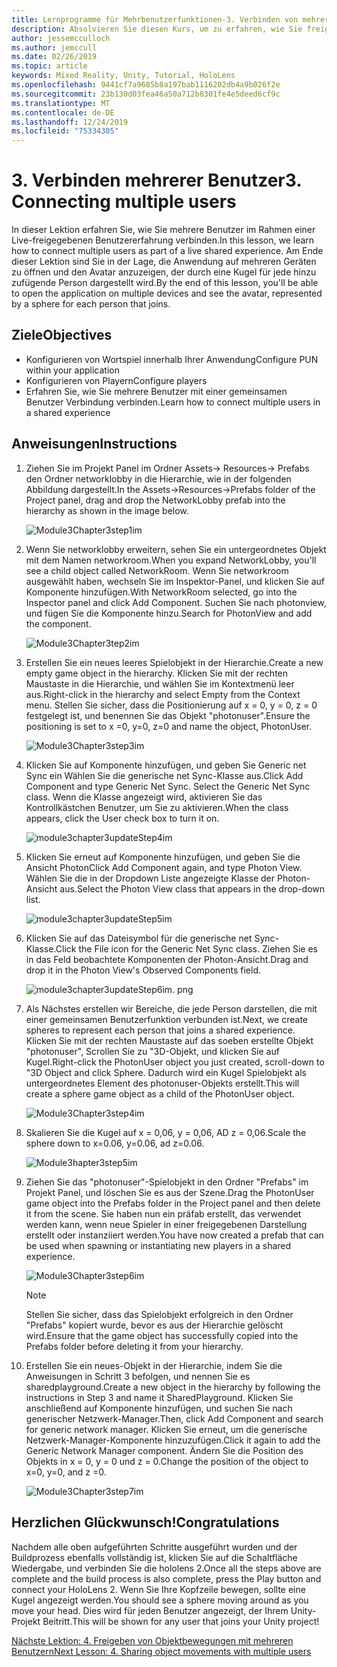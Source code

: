 ```yaml
---
title: Lernprogramme für Mehrbenutzerfunktionen-3. Verbinden von mehreren Benutzern
description: Absolvieren Sie diesen Kurs, um zu erfahren, wie Sie freigegebene Umgebungen mit mehreren Benutzern in einer hololens 2-Anwendung implementieren.
author: jessemcculloch
ms.author: jemccull
ms.date: 02/26/2019
ms.topic: article
keywords: Mixed Reality, Unity, Tutorial, HoloLens
ms.openlocfilehash: 9441cf7a9685b8a197bab1116202db4a9b026f2e
ms.sourcegitcommit: 23b130d03fea46a50a712b8301fe4e5deed6cf9c
ms.translationtype: MT
ms.contentlocale: de-DE
ms.lasthandoff: 12/24/2019
ms.locfileid: "75334305"
---
```

# <a name="3-connecting-multiple-users"></a><span data-ttu-id="f4864-105">3. Verbinden mehrerer Benutzer</span><span class="sxs-lookup"><span data-stu-id="f4864-105">3. Connecting multiple users</span></span>

<span data-ttu-id="f4864-106">In dieser Lektion erfahren Sie, wie Sie mehrere Benutzer im Rahmen einer Live-freigegebenen Benutzererfahrung verbinden.</span><span class="sxs-lookup"><span data-stu-id="f4864-106">In this lesson, we learn how to connect multiple users as part of a live shared experience.</span></span> <span data-ttu-id="f4864-107">Am Ende dieser Lektion sind Sie in der Lage, die Anwendung auf mehreren Geräten zu öffnen und den Avatar anzuzeigen, der durch eine Kugel für jede hinzu zufügende Person dargestellt wird.</span><span class="sxs-lookup"><span data-stu-id="f4864-107">By the end of this lesson, you'll be able to open the application on multiple devices and see the avatar, represented by a sphere for each person that joins.</span></span>

## <a name="objectives"></a><span data-ttu-id="f4864-108">Ziele</span><span class="sxs-lookup"><span data-stu-id="f4864-108">Objectives</span></span>

* <span data-ttu-id="f4864-109">Konfigurieren von Wortspiel innerhalb Ihrer Anwendung</span><span class="sxs-lookup"><span data-stu-id="f4864-109">Configure PUN within your application</span></span>
* <span data-ttu-id="f4864-110">Konfigurieren von Playern</span><span class="sxs-lookup"><span data-stu-id="f4864-110">Configure players</span></span>
* <span data-ttu-id="f4864-111">Erfahren Sie, wie Sie mehrere Benutzer mit einer gemeinsamen Benutzer Verbindung verbinden.</span><span class="sxs-lookup"><span data-stu-id="f4864-111">Learn how to connect multiple users in a shared experience</span></span>

## <a name="instructions"></a><span data-ttu-id="f4864-112">Anweisungen</span><span class="sxs-lookup"><span data-stu-id="f4864-112">Instructions</span></span>

1. <span data-ttu-id="f4864-113">Ziehen Sie im Projekt Panel im Ordner Assets-> Resources-> Prefabs den Ordner networklobby in die Hierarchie, wie in der folgenden Abbildung dargestellt.</span><span class="sxs-lookup"><span data-stu-id="f4864-113">In the Assets->Resources->Prefabs folder of the Project panel, drag and drop the NetworkLobby prefab into the hierarchy as shown in the image below.</span></span>

    ![Module3Chapter3step1im](images/module3chapter3step1im.PNG)

2. <span data-ttu-id="f4864-115">Wenn Sie networklobby erweitern, sehen Sie ein untergeordnetes Objekt mit dem Namen networkroom.</span><span class="sxs-lookup"><span data-stu-id="f4864-115">When you expand NetworkLobby, you'll see a child object called NetworkRoom.</span></span> <span data-ttu-id="f4864-116">Wenn Sie networkroom ausgewählt haben, wechseln Sie im Inspektor-Panel, und klicken Sie auf Komponente hinzufügen.</span><span class="sxs-lookup"><span data-stu-id="f4864-116">With NetworkRoom selected, go into the Inspector panel and click Add Component.</span></span> <span data-ttu-id="f4864-117">Suchen Sie nach photonview, und fügen Sie die Komponente hinzu.</span><span class="sxs-lookup"><span data-stu-id="f4864-117">Search for PhotonView and add the component.</span></span>

    ![Module3Chapter3tep2im](images/module3chapter3step2im.PNG)

3. <span data-ttu-id="f4864-119">Erstellen Sie ein neues leeres Spielobjekt in der Hierarchie.</span><span class="sxs-lookup"><span data-stu-id="f4864-119">Create a new empty game object in the hierarchy.</span></span> <span data-ttu-id="f4864-120">Klicken Sie mit der rechten Maustaste in die Hierarchie, und wählen Sie im Kontextmenü leer aus.</span><span class="sxs-lookup"><span data-stu-id="f4864-120">Right-click in the hierarchy and select Empty from the Context menu.</span></span> <span data-ttu-id="f4864-121">Stellen Sie sicher, dass die Positionierung auf x = 0, y = 0, z = 0 festgelegt ist, und benennen Sie das Objekt "photonuser".</span><span class="sxs-lookup"><span data-stu-id="f4864-121">Ensure the positioning is set to x =0, y=0, z=0 and name the object, PhotonUser.</span></span>

    ![Module3Chapter3step3im](images/module3chapter3step3im.PNG)

4. <span data-ttu-id="f4864-123">Klicken Sie auf Komponente hinzufügen, und geben Sie Generic net Sync ein Wählen Sie die generische net Sync-Klasse aus.</span><span class="sxs-lookup"><span data-stu-id="f4864-123">Click Add Component and type Generic Net Sync. Select the Generic Net Sync class.</span></span> <span data-ttu-id="f4864-124">Wenn die Klasse angezeigt wird, aktivieren Sie das Kontrollkästchen Benutzer, um Sie zu aktivieren.</span><span class="sxs-lookup"><span data-stu-id="f4864-124">When the class appears, click the User check box to turn it on.</span></span>

    ![module3chapter3updateStep4im](images/module3chapter3updateStep4im.png)

5. <span data-ttu-id="f4864-126">Klicken Sie erneut auf Komponente hinzufügen, und geben Sie die Ansicht Photon</span><span class="sxs-lookup"><span data-stu-id="f4864-126">Click Add Component again, and type Photon View.</span></span> <span data-ttu-id="f4864-127">Wählen Sie die in der Dropdown Liste angezeigte Klasse der Photon-Ansicht aus.</span><span class="sxs-lookup"><span data-stu-id="f4864-127">Select the Photon View class that appears in the drop-down list.</span></span>

    ![module3chapter3updateStep5im](images/module3chapter3updateStep5im.png)

6. <span data-ttu-id="f4864-129">Klicken Sie auf das Dateisymbol für die generische net Sync-Klasse.</span><span class="sxs-lookup"><span data-stu-id="f4864-129">Click the File icon for the Generic Net Sync class.</span></span> <span data-ttu-id="f4864-130">Ziehen Sie es in das Feld beobachtete Komponenten der Photon-Ansicht.</span><span class="sxs-lookup"><span data-stu-id="f4864-130">Drag and drop it in the Photon View's Observed Components field.</span></span>

    ![module3chapter3updateStep6im. png](images/module3chapter3updateStep6im.png)

7. <span data-ttu-id="f4864-132">Als Nächstes erstellen wir Bereiche, die jede Person darstellen, die mit einer gemeinsamen Benutzerfunktion verbunden ist.</span><span class="sxs-lookup"><span data-stu-id="f4864-132">Next, we create spheres to represent each person that joins a shared experience.</span></span> <span data-ttu-id="f4864-133">Klicken Sie mit der rechten Maustaste auf das soeben erstellte Objekt "photonuser", Scrollen Sie zu "3D-Objekt, und klicken Sie auf Kugel.</span><span class="sxs-lookup"><span data-stu-id="f4864-133">Right-click the PhotonUser object you just created, scroll-down to "3D Object and click Sphere.</span></span> <span data-ttu-id="f4864-134">Dadurch wird ein Kugel Spielobjekt als untergeordnetes Element des photonuser-Objekts erstellt.</span><span class="sxs-lookup"><span data-stu-id="f4864-134">This will create a sphere game object as a child of the PhotonUser object.</span></span>

    ![Module3Chapter3step4im](images/module3chapter3step4im.PNG)

8. <span data-ttu-id="f4864-136">Skalieren Sie die Kugel auf x = 0,06, y = 0,06, AD z = 0,06.</span><span class="sxs-lookup"><span data-stu-id="f4864-136">Scale the sphere down to x=0.06, y=0.06, ad z=0.06.</span></span>

    ![Module3hapter3step5im](images/module3chapter3step5im.PNG)

9. <span data-ttu-id="f4864-138">Ziehen Sie das "photonuser"-Spielobjekt in den Ordner "Prefabs" im Projekt Panel, und löschen Sie es aus der Szene.</span><span class="sxs-lookup"><span data-stu-id="f4864-138">Drag the PhotonUser game object into the Prefabs folder in the Project panel and then delete it from the scene.</span></span> <span data-ttu-id="f4864-139">Sie haben nun ein präfab erstellt, das verwendet werden kann, wenn neue Spieler in einer freigegebenen Darstellung erstellt oder instanziiert werden.</span><span class="sxs-lookup"><span data-stu-id="f4864-139">You have now created a prefab that can be used when spawning or instantiating new players in a shared experience.</span></span>

    ![Module3Chapter3step6im](images/module3chapter3step6im.PNG)

    >[!NOTE]
    ><span data-ttu-id="f4864-141">Stellen Sie sicher, dass das Spielobjekt erfolgreich in den Ordner "Prefabs" kopiert wurde, bevor es aus der Hierarchie gelöscht wird.</span><span class="sxs-lookup"><span data-stu-id="f4864-141">Ensure that the game object has successfully copied into the Prefabs folder before deleting it from your hierarchy.</span></span>

10. <span data-ttu-id="f4864-142">Erstellen Sie ein neues-Objekt in der Hierarchie, indem Sie die Anweisungen in Schritt 3 befolgen, und nennen Sie es sharedplayground.</span><span class="sxs-lookup"><span data-stu-id="f4864-142">Create a new object in the hierarchy by following the instructions in Step 3 and name it SharedPlayground.</span></span> <span data-ttu-id="f4864-143">Klicken Sie anschließend auf Komponente hinzufügen, und suchen Sie nach generischer Netzwerk-Manager.</span><span class="sxs-lookup"><span data-stu-id="f4864-143">Then, click Add Component and search for generic network manager.</span></span>  <span data-ttu-id="f4864-144">Klicken Sie erneut, um die generische Netzwerk-Manager-Komponente hinzuzufügen.</span><span class="sxs-lookup"><span data-stu-id="f4864-144">Click it again to add the Generic Network Manager component.</span></span> <span data-ttu-id="f4864-145">Ändern Sie die Position des Objekts in x = 0, y = 0 und z = 0.</span><span class="sxs-lookup"><span data-stu-id="f4864-145">Change the position of the object to x=0, y=0, and z =0.</span></span>

    ![Module3Chapter3step7im](images/module3chapter3step7im.PNG)

## <a name="congratulations"></a><span data-ttu-id="f4864-147">Herzlichen Glückwunsch!</span><span class="sxs-lookup"><span data-stu-id="f4864-147">Congratulations</span></span>

<span data-ttu-id="f4864-148">Nachdem alle oben aufgeführten Schritte ausgeführt wurden und der Buildprozess ebenfalls vollständig ist, klicken Sie auf die Schaltfläche Wiedergabe, und verbinden Sie die hololens 2.</span><span class="sxs-lookup"><span data-stu-id="f4864-148">Once all the steps above are complete and the build process is also complete, press the Play button and connect your HoloLens 2.</span></span> <span data-ttu-id="f4864-149">Wenn Sie Ihre Kopfzeile bewegen, sollte eine Kugel angezeigt werden.</span><span class="sxs-lookup"><span data-stu-id="f4864-149">You should see a sphere moving around as you move your head.</span></span> <span data-ttu-id="f4864-150">Dies wird für jeden Benutzer angezeigt, der Ihrem Unity-Projekt Beitritt.</span><span class="sxs-lookup"><span data-stu-id="f4864-150">This will be shown for any user that joins your Unity project!</span></span>

<span data-ttu-id="f4864-151">[Nächste Lektion: 4. Freigeben von Objektbewegungen mit mehreren Benutzern](mrlearning-sharing(photon)-ch4.md)</span><span class="sxs-lookup"><span data-stu-id="f4864-151">[Next Lesson: 4. Sharing object movements with multiple users](mrlearning-sharing(photon)-ch4.md)</span></span>
